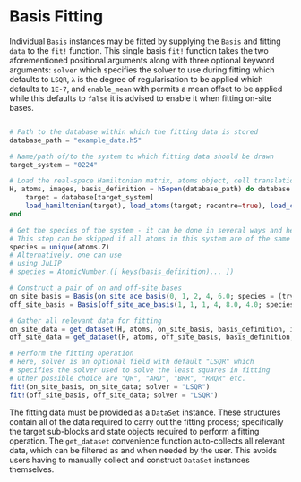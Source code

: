 # Basis Fitting
Individual `Basis` instances may be fitted by supplying the `Basis` and fitting `data` to the `fit!` function. This single basis `fit!` function takes the two aforementioned positional arguments along with three optional keyword arguments: `solver` which specifies the solver to use during fitting which defaults to `LSQR`, `λ` is the degree of regularisation to be applied which defaults to `1E-7`, and `enable_mean` with permits a mean offset to be applied while this defaults to `false` it is advised to enable it when fitting on-site bases.
```julia

# Path to the database within which the fitting data is stored
database_path = "example_data.h5"

# Name/path of/to the system to which fitting data should be drawn 
target_system = "0224"

# Load the real-space Hamiltonian matrix, atoms object, cell translation vectors, and basis set definition
H, atoms, images, basis_definition = h5open(database_path) do database
    target = database[target_system]
    load_hamiltonian(target), load_atoms(target; recentre=true), load_cell_translations(target), load_basis_set_definition(target)
end

# Get the species of the system - it can be done in several ways and here just comes one
# This step can be skipped if all atoms in this system are of the same type
species = unique(atoms.Z)
# Alternatively, one can use 
# using JuLIP
# species = AtomicNumber.([ keys(basis_definition)... ])

# Construct a pair of on and off-site bases
on_site_basis = Basis(on_site_ace_basis(0, 1, 2, 4, 6.0; species = (try species catch nothing end)), (14, 3, 4))
off_site_basis = Basis(off_site_ace_basis(1, 1, 1, 4, 8.0, 4.0; species = (try species catch nothing end)), (14, 14, 6, 6))

# Gather all relevant data for fitting 
on_site_data = get_dataset(H, atoms, on_site_basis, basis_definition, images)
off_site_data = get_dataset(H, atoms, off_site_basis, basis_definition, images)

# Perform the fitting operation
# Here, solver is an optional field with default "LSQR" which 
# specifies the solver used to solve the least squares in fitting
# Other possible choice are "QR", "ARD", "BRR", "RRQR" etc.
fit!(on_site_basis, on_site_data; solver = "LSQR")
fit!(off_site_basis, off_site_data; solver = "LSQR")

```

The fitting data must be provided as a `DataSet` instance. These structures contain all of the data required to carry out the fitting process; specifically the target sub-blocks and state objects required to perform a fitting operation. The `get_dataset` convenience function auto-collects all relevant data, which can be filtered as and when needed by the user. This avoids users having to manually collect and construct `DataSet` instances themselves.
